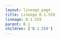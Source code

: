 ```yaml
---
layout: lineage_page
title: Lineage B.1.559
lineage: B.1.559
parent: B.1
children: ['B.1.559']
---
```

